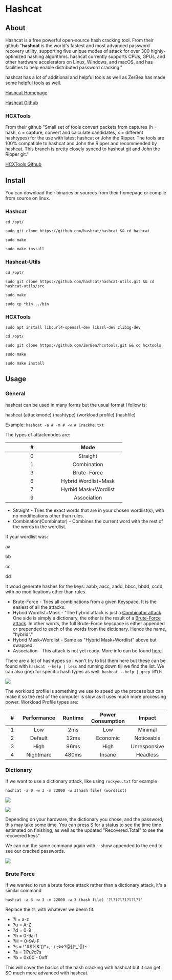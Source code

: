 # Hashcat

## About

Hashcat is a free powerful open-source hash cracking tool. From their github "**hashcat** is the world's fastest and most advanced password recovery utility, supporting five unique modes of attack for over 300 highly-optimized hashing algorithms. hashcat currently supports CPUs, GPUs, and other hardware accelerators on Linux, Windows, and macOS, and has facilities to help enable distributed password cracking."

hashcat has a lot of additional and helpful tools as well as ZerBea has made some helpful tools as well.

[Hashcat Homepage](https://hashcat.net/hashcat/)

[Hashcat Github](https://github.com/hashcat/hashcat)

### HCXTools

From their github "Small set of tools convert packets from captures (h = hash, c = capture, convert and calculate candidates, x = different hashtypes) for the use with latest hashcat or John the Ripper. The tools are 100% compatible to hashcat and John the Ripper and recommended by hashcat. This branch is pretty closely synced to hashcat git and John the Ripper git."

[HCXTools Github](https://github.com/ZerBea/hcxtools)

## Install

You can download their binaries or sources from their homepage or compile from source on linux.

### Hashcat

`cd /opt/`

`sudo git clone https://github.com/hashcat/hashcat && cd hashcat`

`sudo make`

`sudo make install`

### Hashcat-Utils

`cd /opt/`

`sudo git clone https://github.com/hashcat/hashcat-utils.git && cd hashcat-utils/src`

`sudo make`

`sudo cp *bin ../bin`

### HCXTools

`sudo apt install libcurl4-openssl-dev libssl-dev zlib1g-dev`

`cd /opt/`

`sudo git clone https://github.com/ZerBea/hcxtools.git && cd hcxtools`

`sudo make`

`sudo make install`

## Usage

### General

hashcat can be used in many forms but the usual format I follow is:

hashcat (attackmode) (hashtype) (workload profile) (hashfile)

Example: `hashcat -a # -m # -w # CrackMe.txt`

The types of attackmodes are:

<table><thead><tr><th width="150" align="center">#</th><th align="center">Mode</th><th data-hidden></th></tr></thead><tbody><tr><td align="center">0</td><td align="center">Straight</td><td></td></tr><tr><td align="center">1</td><td align="center">Combination</td><td></td></tr><tr><td align="center">3</td><td align="center">Brute-Force</td><td></td></tr><tr><td align="center">6</td><td align="center">Hybrid Wordlist+Mask</td><td></td></tr><tr><td align="center">7</td><td align="center">Hyrbid Mask+Wordlist</td><td></td></tr><tr><td align="center">9</td><td align="center">Association</td><td></td></tr></tbody></table>

* Straight - Tries the exact words that are in your chosen wordlist(s), with no modifications other than rules.
* Combination(Combinator) - Combines the current word with the rest of the words in the wordlist.

If your wordlist was:

aa

bb

cc

dd

It woud generate hashes for the keys: aabb, aacc, aadd, bbcc, bbdd, ccdd, with no modifications other than rules.

* Brute-Force - Tries all combinations from a given Keyspace. It is the easiest of all the attacks.
* Hybrid Wordlist+Mask - "The hybrid attack is just a [Combinator attack](https://hashcat.net/wiki/doku.php?id=combinator\_attack). One side is simply a dictionary, the other is the result of a [Brute-Force attack](https://hashcat.net/wiki/doku.php?id=brute\_force\_attack). In other words, the full Brute-Force keyspace is either appended or prepended to each of the words from the dictionary. Hence the name, “hybrid”."
* Hybrid Mask+Wordlist - Same as "Hybrid Mask+Wordlist" above but swapped.
* Association - This attack is not yet ready. More info can be found [here](https://hashcat.net/forum/thread-9534.html).

There are a lot of hashtypes so I won't try to list them here but these can be found with `hashcat --help | less` and running down till we find the list. We can also grep for specific hash types as well. `hashcat --help | grep NTLM`.

![](<../../../.gitbook/assets/image (290).png>)

The workload profile is something we use to speed up the process but can make it so the rest of the computer is slow as it uses much more processing power. Workload Profile types are:

<table><thead><tr><th width="150" align="center">#</th><th width="150" align="center">Performance</th><th width="150" align="center">Runtime</th><th width="150" align="center">Power Consumption</th><th align="center">Impact</th></tr></thead><tbody><tr><td align="center">1</td><td align="center">Low</td><td align="center">2ms</td><td align="center">Low</td><td align="center">Minimal</td></tr><tr><td align="center">2</td><td align="center">Default</td><td align="center">12ms</td><td align="center">Economic</td><td align="center">Noticeable</td></tr><tr><td align="center">3</td><td align="center">High</td><td align="center">96ms</td><td align="center">High</td><td align="center">Unresponsive</td></tr><tr><td align="center">4</td><td align="center">Nightmare</td><td align="center">480ms</td><td align="center">Insane</td><td align="center">Headless</td></tr></tbody></table>

### Dictionary

If we want to use a dictionary attack, like using `rockyou.txt` for example

`hashcat -a 0 -w 3 -m 22000 -w 3(hash file) (wordlist)`

![](<../../../.gitbook/assets/image (358).png>)

![](<../../../.gitbook/assets/image (21) (1).png>)

Depending on your hardware, the dictionary you chose, and the password, this may take some time. You can press S for a status to see the time time estimated on finishing, as well as the updated "Recovered.Total" to see the recovered keys"

We can run the same command again with --show appended to the end to see our cracked passwords.

![](<../../../.gitbook/assets/image (282).png>)

### Brute Force

If we wanted to run a brute force attack rather than a dictionary attack, it's a similar command

`hashcat -a 3 -w 3 -m 22000 -w 3 (hash file) '?l?l?l?l?l?l?l'`

Replace the `?l` with whatever we deem fit.

* ?l = a-z
* ?u = A-Z
* ?d = 0-9
* ?h = 0-9a-f
* ?H = 0-9A-F
* ?s = !"#$%&'()\*+,-./:;<=>?@\[]^\_\`{|}\~
* ?a = ?l?u?d?s
* ?b = 0x00 - 0xff

This will cover the basics of the hash cracking with hashcat but it can get SO much more advanced with hashcat.
